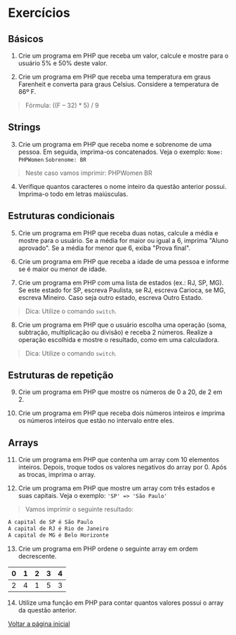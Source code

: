 # Exercícios

## Básicos
1. Crie um programa em PHP que receba um valor, calcule e mostre para o usuário 5% e 50% deste valor.

2. Crie um programa em PHP que receba uma temperatura em graus Farenheit e converta para graus Celsius. Considere a temperatura de 86º F.
> Fórmula: ((F – 32) * 5) / 9

## Strings
3. Crie um programa em PHP que receba nome e sobrenome de uma pessoa. Em seguida, imprima-os concatenados. Veja o exemplo:
`Nome: PHPWomen`
`Sobrenome: BR`
> Neste caso vamos imprimir: PHPWomen BR

4. Verifique quantos caracteres o nome inteiro da questão anterior possui. Imprima-o todo em letras maiúsculas.

## Estruturas condicionais
5. Crie um programa em PHP que receba duas notas, calcule a média e mostre para o usuário. Se a média for maior ou igual a 6, imprima "Aluno aprovado". Se a média for menor que 6, exiba "Prova final".

6. Crie um programa em PHP que receba a idade de uma pessoa e informe se é maior ou menor de idade.

7. Crie um programa em PHP com uma lista de estados (ex.: RJ, SP, MG). Se este estado for SP, escreva Paulista, se RJ, escreva Carioca, se MG, escreva Mineiro. Caso seja outro estado, escreva Outro Estado.
> Dica: Utilize o comando `switch`.

8. Crie um programa em PHP que o usuário escolha uma operação (soma, subtração, multiplicação ou divisão) e receba 2 números. Realize a operação escolhida e mostre o resultado, como em uma calculadora.
> Dica: Utilize o comando `switch`.

## Estruturas de repetição
9. Crie um programa em PHP que mostre os números de 0 a 20, de 2 em 2.

10. Crie um programa em PHP que receba dois números inteiros e imprima os números inteiros que estão no intervalo entre eles.

## Arrays
11. Crie um programa em PHP que contenha um array com 10 elementos inteiros. Depois, troque todos os valores negativos do array por 0. Após as trocas, imprima o array.

12. Crie um programa em PHP que mostre um array com três estados e suas capitais. Veja o exemplo:
`'SP' => 'São Paulo'`

> Vamos imprimir o seguinte resultado:
``` bash
A capital de SP é São Paulo
A capital de RJ é Rio de Janeiro
A capital de MG é Belo Horizonte
```

13. Crie um programa em PHP ordene o seguinte array em ordem decrescente.

|0|1|2|3|4|
|---|:---:|:---:|:---:|---:|
|2|4|1|5|3|

14. Utilize uma função em PHP para contar quantos valores possui o array da questão anterior.

[Voltar a página inicial](../README.md)